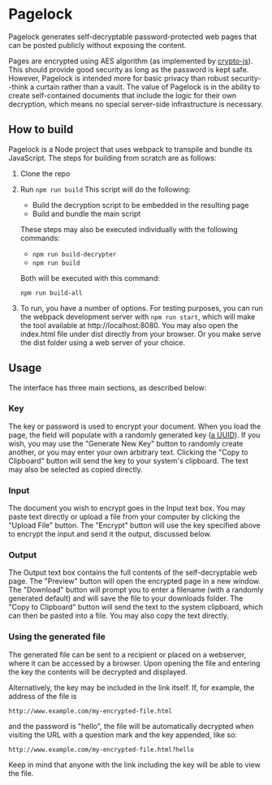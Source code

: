 Pagelock
========

Pagelock generates self-decryptable password-protected web pages that can be posted publicly without exposing the content.

Pages are encrypted using AES algorithm (as implemented by [crypto-js](https://www.npmjs.com/package/crypto-js)). This should provide good security as long as the password is kept safe. However, Pagelock is intended more for basic privacy than robust security--think a curtain rather than a vault. The value of Pagelock is in the ability to create self-contained documents that include the logic for their own decryption, which means no special server-side infrastructure is necessary.

## How to build

Pagelock is a Node project that uses webpack to transpile and bundle its JavaScript. The steps for building from scratch are as follows:

1. Clone the repo
2. Run `npm run build`
    This script will do the following:

    * Build the decryption script to be embedded in the resulting page
    * Build and bundle the main script

    These steps may also be executed individually with the following commands:

    * `npm run build-decrypter`
    * `npm run build`

    Both will be executed with this command:
    
    `npm run build-all`

3. To run, you have a number of options. For testing purposes, you can run the webpack development server with `npm run start`, which will make the tool available at http://localhost:8080. You may also open the index.html file under dist directly from your browser. Or you make serve the dist folder using a web server of your choice.

## Usage

The interface has three main sections, as described below:

### Key

The key or password is used to encrypt your document. When you load the page, the field will populate with a randomly generated key ([a UUID](https://en.wikipedia.org/wiki/Universally_unique_identifier)). If you wish, you may use the "Generate New Key" button to randomly create another, or you may enter your own arbitrary text. Clicking the "Copy to Clipboard" button will send the key to your system's clipboard. The text may also be selected as copied directly.

### Input

The document you wish to encrypt goes in the Input text box. You may paste text directly or upload a file from your computer by clicking the "Upload File" button. The "Encrypt" button will use the key specified above to encrypt the input and send it the output, discussed below.

### Output

The Output text box contains the full contents of the self-decryptable web page. The "Preview" button will open the encrypted page in a new window. The "Download" button will prompt you to enter a filename (with a randomly generated default) and will save the file to your downloads folder. The "Copy to Clipboard" button will send the text to the system clipboard, which can then be pasted into a file. You may also copy the text directly.

### Using the generated file

The generated file can be sent to a recipient or placed on a webserver, where it can be accessed by a browser. Upon opening the file and entering the key the contents will be decrypted and displayed.

Alternatively, the key may be included in the link itself. If, for example, the address of the file is

    http://www.example.com/my-encrypted-file.html

and the password is "hello", the file will be automatically decrypted when visiting the URL with a question mark and the key appended, like so:

    http://www.example.com/my-encrypted-file.html?hello

Keep in mind that anyone with the link including the key will be able to view the file.